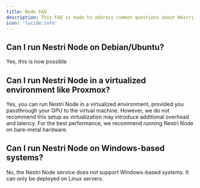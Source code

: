 ```yaml
---
title: Node FAQ
description: This FAQ is made to address common questions about Nestri Node, the container which runs your games. Whether you're curious about compatibility, setup, or performance, you'll find answers to help you get started.
icon: 'lucide:info'
---
```


## Can I run Nestri Node on Debian/Ubuntu?
Yes, this is now possible

## Can I run Nestri Node in a virtualized environment like Proxmox?
Yes, you can run Nestri Node in a virtualized environment, provided you passthrough your GPU to the virtual machine. However, we do not recommend this setup as virtualization may introduce additional overhead and latency. For the best performance, we recommend running Nestri Node on bare-metal hardware.

## Can I run Nestri Node on Windows-based systems?
No, the Nestri Node service does not support Windows-based systems. It can only be deployed on Linux servers.